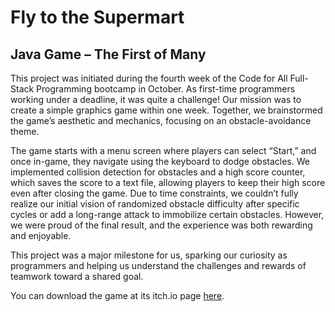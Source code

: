 # Fly to the Supermart
## Java Game – The First of Many 
This project was initiated during the fourth week of the Code for All Full-Stack Programming bootcamp in October. 
As first-time programmers working under a deadline, it was quite a challenge! Our mission was to create a simple graphics game within one week.
Together, we brainstormed the game’s aesthetic and mechanics, focusing on an obstacle-avoidance theme. 

The game starts with a menu screen where players can select “Start,” and once in-game, they navigate using the keyboard to dodge obstacles. 
We implemented collision detection for obstacles and a high score counter, which saves the score to a text file, allowing players to keep their high score even after closing the game.
Due to time constraints, we couldn’t fully realize our initial vision of randomized obstacle difficulty after specific cycles or add a long-range attack to immobilize certain obstacles. 
However, we were proud of the final result, and the experience was both rewarding and enjoyable.

This project was a major milestone for us, sparking our curiosity as programmers and helping us understand the challenges and rewards of teamwork toward a shared goal.

You can download the game at its itch.io page [here](https://silverworm.itch.io/superman-fly-to-the-supermart).
